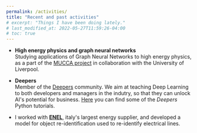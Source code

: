 ```yaml
---
permalink: /activities/
title: "Recent and past activities"
# excerpt: "Things I have been doing lately."
# last_modified_at: 2022-05-27T11:59:26-04:00
# toc: true
---
```


- **High energy physics and graph neural networks** <br> Studying applications of Graph Neural Networks to high energy physics, as a part of the [MUCCA project](https://mucca-project.github.io/) in collaboration with the University of Liverpool.


- **Deepers** <br> Member of the [Deepers](https://www.deepers.ai/) community. We aim at teaching Deep Learning to both developers and managers in the indutry, so that they can unlock AI's potential for business. [Here](https://github.com/alessiodevoto/deepers) you can find some of the *Deepers* Python tutorials.


- I worked with [**ENEL**](https://www.enel.it), italy's largest energy supplier, and developed a model for object re-identification used to re-identify electrical lines. 


